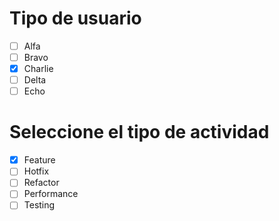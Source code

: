 # Tipo de usuario
- [ ] Alfa
- [ ] Bravo 
- [X] Charlie
- [ ] Delta
- [ ] Echo

# Seleccione el tipo de actividad
- [X] Feature
- [ ] Hotfix
- [ ] Refactor
- [ ] Performance
- [ ] Testing

